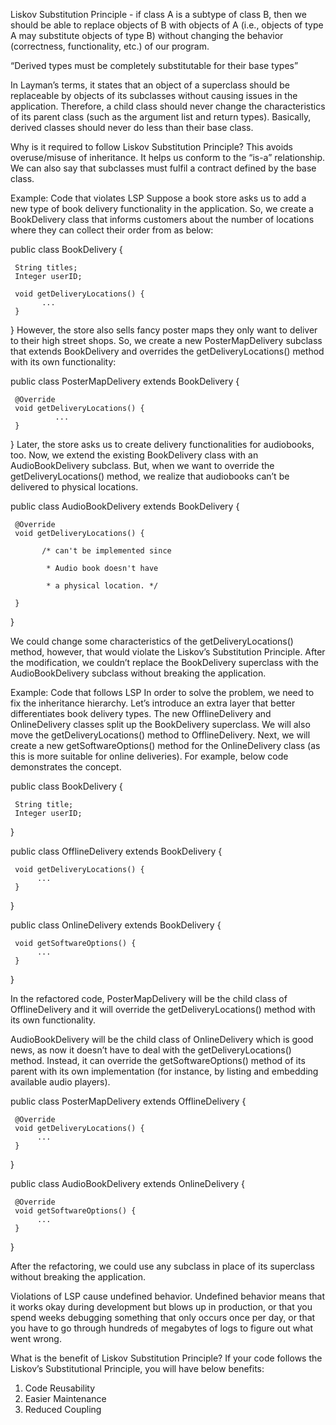 Liskov Substitution Principle - if class A is a subtype of class B, then we should be able to replace objects of B with objects of A (i.e., objects of type A may substitute objects of type B) without changing the behavior (correctness, functionality, etc.) of our program.

“Derived types must be completely substitutable for their base types”

In Layman’s terms, it states that an object of a superclass should be replaceable by objects of its subclasses without causing issues in the application. Therefore, a child class should never change the characteristics of its parent class (such as the argument list and return types). Basically, derived classes should never do less than their base class.

Why is it required to follow Liskov Substitution Principle?
This avoids overuse/misuse of inheritance. It helps us conform to the “is-a” relationship. We can also say that subclasses must fulfil a contract defined by the base class.

Example: Code that violates LSP
Suppose a book store asks us to add a new type of book delivery functionality in the application. So, we create a BookDelivery class that informs customers about the number of locations where they can collect their order from as below:

public class BookDelivery {

     String titles;
     Integer userID;

     void getDeliveryLocations() {
           ...
     }
}
However, the store also sells fancy poster maps they only want to deliver to their high street shops. So, we create a new PosterMapDelivery subclass that extends BookDelivery and overrides the getDeliveryLocations() method with its own functionality:

public class PosterMapDelivery extends BookDelivery {

     @Override
     void getDeliveryLocations() {
              ...
     }
}
Later, the store asks us to create delivery functionalities for audiobooks, too. Now, we extend the existing BookDelivery class with an AudioBookDelivery subclass. But, when we want to override the getDeliveryLocations() method, we realize that audiobooks can’t be delivered to physical locations.

public class AudioBookDelivery extends BookDelivery {

     @Override
     void getDeliveryLocations() {

           /* can't be implemented since

            * Audio book doesn't have

            * a physical location. */

     }

}

We could change some characteristics of the getDeliveryLocations() method, however, that would violate the Liskov’s Substitution Principle. After the modification, we couldn’t replace the BookDelivery superclass with the AudioBookDelivery subclass without breaking the application.

Example: Code that follows LSP
In order to solve the problem, we need to fix the inheritance hierarchy. Let’s introduce an extra layer that better differentiates book delivery types. The new OfflineDelivery and OnlineDelivery classes split up the BookDelivery superclass. We will also move the getDeliveryLocations() method to OfflineDelivery. Next, we will create a new getSoftwareOptions() method for the OnlineDelivery class (as this is more suitable for online deliveries). For example, below code demonstrates the concept.

public class BookDelivery {

     String title;
     Integer userID;

}


public class OfflineDelivery extends BookDelivery {

     void getDeliveryLocations() {
          ...
     }
}


public class OnlineDelivery extends BookDelivery {

     void getSoftwareOptions() {
          ...
     }
}

In the refactored code, PosterMapDelivery will be the child class of OfflineDelivery and it will override the getDeliveryLocations() method with its own functionality.

AudioBookDelivery will be the child class of OnlineDelivery which is good news, as now it doesn’t have to deal with the getDeliveryLocations() method. Instead, it can override the getSoftwareOptions() method of its parent with its own implementation (for instance, by listing and embedding available audio players).

public class PosterMapDelivery extends OfflineDelivery {

     @Override
     void getDeliveryLocations() {
          ...
     }

}

public class AudioBookDelivery extends OnlineDelivery {

     @Override
     void getSoftwareOptions() {
          ...
     }

}

After the refactoring, we could use any subclass in place of its superclass without breaking the application.

Violations of LSP cause undefined behavior. Undefined behavior means that it works okay during development but blows up in production, or that you spend weeks debugging something that only occurs once per day, or that you have to go through hundreds of megabytes of logs to figure out what went wrong.

What is the benefit of Liskov Substitution Principle?
If your code follows the Liskov’s Substitutional Principle, you will have below benefits:

1) Code Reusability
2) Easier Maintenance
3) Reduced Coupling

